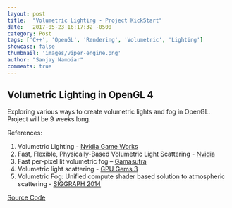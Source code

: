 ```yaml
---
layout: post
title:  "Volumetric Lighting - Project KickStart"
date:   2017-05-23 16:17:32 -0500
category: Post
tags: ['C++', 'OpenGL', 'Rendering', 'Volumetric', 'Lighting']
showcase: false
thumbnail: 'images/viper-engine.png'
author: "Sanjay Nambiar"
comments: true
---
```


## Volumetric Lighting in OpenGL 4

Exploring various ways to create volumetric lights and fog in OpenGL. Project will be 9 weeks long.

References:
1. Volumetric Lighting - [Nvidia Game Works](https://developer.nvidia.com/VolumetricLighting)
2. Fast, Flexible, Physically-Based Volumetric Light Scattering - [Nvidia](https://goo.gl/k8cgVO)
3. Fast per-pixel lit volumetric fog – [Gamasutra](https://goo.gl/mYLnzn)
4. Volumetric light scattering - [GPU Gems 3](https://goo.gl/JLCtOh)
5. Volumetric Fog: Unified compute shader based solution to atmospheric scattering - [SIGGRAPH 2014](https://goo.gl/3NV0Vz)

[Source Code](https://github.com/sanjay-nambiar/ViperEngine/tree/master/source/Plugins/Renderer/OpenGL)